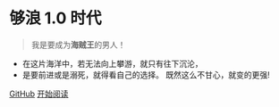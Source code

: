 <!-- _coverpage.md -->

# 够浪 1.0 时代
> 我是要成为**海贼王**的男人！
- 在这片海洋中，若无法向上攀游，就只有往下沉沦，
- 是要前进或是溺死，就得看自己的选择。 既然这么不甘心，就变的更强!

[GitHub](https://github.com/weidaidai/weidaidai.github.io)
[开始阅读](README.md)